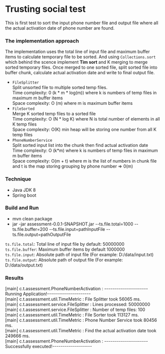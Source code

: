 # Trusting social test

This is first test to sort the input phone number file and output file where all the actual activation date of phone number are found.

### The implementation approach

The implementation uses the total line of input file and maximum buffer items to calculate temporary file to be sorted.
And using <code>Collections.sort</code> which behind the scence implement <b>Tim sort</b> and K merging to merge sorted temporary files.
Once merged to one sorted file, split sorted file into buffer chunk, calculate actual activation date and write to final output file.

* <code>FileSplitter</code><br>
Split unsorted file to multiple sorted temp files.<br>
Time complexity: 0 (k * m * log(m)) where k is numbers of temp files in maximum m buffer items<br>
Space complexity: O (m) where m is maximum buffer items
* <code>FileSorted</code><br>
Merge K sorted temp files to a sorted file<br>
Time complexity: O (N * log K) where N is total number of elements in all K temp files<br>
Space complexity: O(K) min heap will be storing one number from all K temp files
* <code>PhoneNumberService</code> <br>
Split sorted input list into the chunk then find actual activation date<br>
Time complexity: O (k*m) where k is numbers of temp files in maximum m buffer items<br>
Space complexity: O(m + t) where m is the list of numbers in chunk file and t is the
map storing grouping by phone number => 0(m)

### Technique
* Java JDK 8
* Spring boot

### Build and Run
* mvn clean package
* jar -jar assessment-0.0.1-SNAPSHOT.jar --ts.file.total=1000 --ts.file.buffer=200 --ts.file.input=pathInputFile --ts.file.output=pathOutputFile<br>

<code>ts.file.total</code>: Total line of input file by default: 50000000<br>
<code>ts.file.buffer</code>: Maximum buffer items by default 1000000<br>
<code>ts.file.input</code>: Absolute path of input file (For example: D:/data/input.txt)<br>
<code>ts.file.output</code>: Absolute path of output file (For example: D:/data/output.txt)<br>

### Results
[main] c.t.assessment.PhoneNumberActivation     : ----------------------Running Application!---------------------- <br>
[main] c.t.assessment.util.TimeMetric           : File Splitter took 56065 ms. <br>
[main] c.t.assessment.service.FileSplitter      : Lines processed: 50000000 <br>
[main] c.t.assessment.service.FileSplitter      : Number of temp files: 100 <br>
[main] c.t.assessment.util.TimeMetric           : File Sorter took 113127 ms. <br>
[main] c.t.assessment.util.TimeMetric           : Phone Number Service took 80456 ms. <br>
[main] c.t.assessment.util.TimeMetric           : Find the actual activation date took 249666 ms. <br>
[main] c.t.assessment.PhoneNumberActivation     : ----------------------Successfully executed!-------------------- <br>

